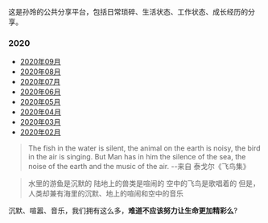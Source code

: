 这是孙玲的公共分享平台，包括日常琐碎、生活状态、工作状态、成长经历的分享。

### 2020 
* [2020年09月](/2020年09月)
* [2020年08月](/2020年08月)
* [2020年07月](/2020年07月)
* [2020年06月](/2020年06月)
* [2020年05月](/2020年05月)
* [2020年04月](/2020年04月)
* [2020年03月](/2020年03月)
* [2020年02月](/2020年02月) 

>The fish in the water is silent,
>the animal on the earth is noisy,
>the bird in the air is singing.
>But Man has in him the silence of the sea, the noise of the earth and the music of the air.
> --来自 泰戈尔《飞鸟集》

>水里的游鱼是沉默的
>陆地上的兽类是喧闹的
>空中的飞鸟是歌唱着的
>但是，人类却兼有海里的沉默、地上的喧闹和空中的音乐

沉默、喧嚣、音乐，我们拥有这么多，**难道不应该努力让生命更加精彩么**?